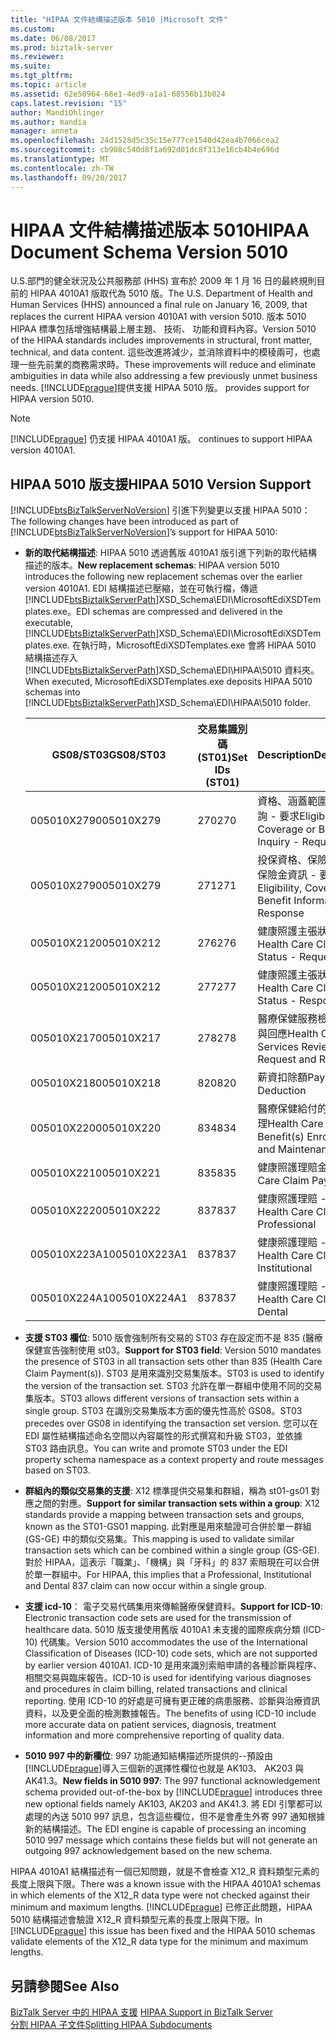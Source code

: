 ```yaml
---
title: "HIPAA 文件結構描述版本 5010 |Microsoft 文件"
ms.custom: 
ms.date: 06/08/2017
ms.prod: biztalk-server
ms.reviewer: 
ms.suite: 
ms.tgt_pltfrm: 
ms.topic: article
ms.assetid: 62e50964-66e1-4ed9-a1a1-68556b13b024
caps.latest.revision: "15"
author: MandiOhlinger
ms.author: mandia
manager: anneta
ms.openlocfilehash: 24d1528d5c35c15e777ce1540d42ea4b7066cea2
ms.sourcegitcommit: cb908c540d8f1a692d01dc8f313e16cb4b4e696d
ms.translationtype: MT
ms.contentlocale: zh-TW
ms.lasthandoff: 09/20/2017
---
```

# <a name="hipaa-document-schema-version-5010"></a><span data-ttu-id="047bc-102">HIPAA 文件結構描述版本 5010</span><span class="sxs-lookup"><span data-stu-id="047bc-102">HIPAA Document Schema Version 5010</span></span>
<span data-ttu-id="047bc-103">U.S.部門的健全狀況及公共服務部 (HHS) 宣布於 2009 年 1 月 16 日的最終規則目前的 HIPAA 4010A1 版取代為 5010 版。</span><span class="sxs-lookup"><span data-stu-id="047bc-103">The U.S. Department of Health and Human Services (HHS) announced a final rule on January 16, 2009, that replaces the current HIPAA version 4010A1 with version 5010.</span></span> <span data-ttu-id="047bc-104">版本 5010 HIPAA 標準包括增強結構最上層主題、 技術、 功能和資料內容。</span><span class="sxs-lookup"><span data-stu-id="047bc-104">Version 5010 of the HIPAA standards includes improvements in structural, front matter, technical, and data content.</span></span> <span data-ttu-id="047bc-105">這些改進將減少，並消除資料中的模稜兩可，也處理一些先前業的商務需求時。</span><span class="sxs-lookup"><span data-stu-id="047bc-105">These improvements will reduce and eliminate ambiguities in data while also addressing a few previously unmet business needs.</span></span> [!INCLUDE[prague](../includes/prague-md.md)]<span data-ttu-id="047bc-106">提供支援 HIPAA 5010 版。</span><span class="sxs-lookup"><span data-stu-id="047bc-106"> provides support for HIPAA version 5010.</span></span>  
  
> [!NOTE]
>  [!INCLUDE[prague](../includes/prague-md.md)]<span data-ttu-id="047bc-107"> 仍支援 HIPAA 4010A1 版。</span><span class="sxs-lookup"><span data-stu-id="047bc-107"> continues to support HIPAA version 4010A1.</span></span>  
  
## <a name="hipaa-5010-version-support"></a><span data-ttu-id="047bc-108">HIPAA 5010 版支援</span><span class="sxs-lookup"><span data-stu-id="047bc-108">HIPAA 5010 Version Support</span></span>  
 <span data-ttu-id="047bc-109">[!INCLUDE[btsBizTalkServerNoVersion](../includes/btsbiztalkservernoversion-md.md)] 引進下列變更以支援 HIPAA 5010：</span><span class="sxs-lookup"><span data-stu-id="047bc-109">The following changes have been introduced as part of [!INCLUDE[btsBizTalkServerNoVersion](../includes/btsbiztalkservernoversion-md.md)]’s support for HIPAA 5010:</span></span>  
  
-   <span data-ttu-id="047bc-110">**新的取代結構描述**: HIPAA 5010 透過舊版 4010A1 版引進下列新的取代結構描述的版本。</span><span class="sxs-lookup"><span data-stu-id="047bc-110">**New replacement schemas**: HIPAA version 5010 introduces the following new replacement schemas over the earlier version 4010A1.</span></span> <span data-ttu-id="047bc-111">EDI 結構描述已壓縮，並在可執行檔，傳遞[!INCLUDE[btsBiztalkServerPath](../includes/btsbiztalkserverpath-md.md)]XSD_Schema\EDI\MicrosoftEdiXSDTemplates.exe。</span><span class="sxs-lookup"><span data-stu-id="047bc-111">EDI schemas are compressed and delivered in the executable, [!INCLUDE[btsBiztalkServerPath](../includes/btsbiztalkserverpath-md.md)]XSD_Schema\EDI\MicrosoftEdiXSDTemplates.exe.</span></span> <span data-ttu-id="047bc-112">在執行時，MicrosoftEdiXSDTemplates.exe 會將 HIPAA 5010 結構描述存入[!INCLUDE[btsBiztalkServerPath](../includes/btsbiztalkserverpath-md.md)]XSD_Schema\EDI\HIPAA\5010 資料夾。</span><span class="sxs-lookup"><span data-stu-id="047bc-112">When executed, MicrosoftEdiXSDTemplates.exe deposits HIPAA 5010 schemas into [!INCLUDE[btsBiztalkServerPath](../includes/btsbiztalkserverpath-md.md)]XSD_Schema\EDI\HIPAA\5010 folder.</span></span>  
  
    |<span data-ttu-id="047bc-113">GS08/ST03</span><span class="sxs-lookup"><span data-stu-id="047bc-113">GS08/ST03</span></span>|<span data-ttu-id="047bc-114">交易集識別碼 (ST01)</span><span class="sxs-lookup"><span data-stu-id="047bc-114">Set IDs (ST01)</span></span>|<span data-ttu-id="047bc-115">Description</span><span class="sxs-lookup"><span data-stu-id="047bc-115">Description</span></span>|  
    |----------------|----------------------|-----------------|  
    |<span data-ttu-id="047bc-116">005010X279</span><span class="sxs-lookup"><span data-stu-id="047bc-116">005010X279</span></span>|<span data-ttu-id="047bc-117">270</span><span class="sxs-lookup"><span data-stu-id="047bc-117">270</span></span>|<span data-ttu-id="047bc-118">資格、涵蓋範圍或利益查詢 - 要求</span><span class="sxs-lookup"><span data-stu-id="047bc-118">Eligibility, Coverage or Benefit Inquiry - Request</span></span>|  
    |<span data-ttu-id="047bc-119">005010X279</span><span class="sxs-lookup"><span data-stu-id="047bc-119">005010X279</span></span>|<span data-ttu-id="047bc-120">271</span><span class="sxs-lookup"><span data-stu-id="047bc-120">271</span></span>|<span data-ttu-id="047bc-121">投保資格、保險範圍或或保險金資訊 - 要求</span><span class="sxs-lookup"><span data-stu-id="047bc-121">Eligibility, Coverage or Benefit Information - Response</span></span>|  
    |<span data-ttu-id="047bc-122">005010X212</span><span class="sxs-lookup"><span data-stu-id="047bc-122">005010X212</span></span>|<span data-ttu-id="047bc-123">276</span><span class="sxs-lookup"><span data-stu-id="047bc-123">276</span></span>|<span data-ttu-id="047bc-124">健康照護主張狀態 - 要求</span><span class="sxs-lookup"><span data-stu-id="047bc-124">Health Care Claim Status - Request</span></span>|  
    |<span data-ttu-id="047bc-125">005010X212</span><span class="sxs-lookup"><span data-stu-id="047bc-125">005010X212</span></span>|<span data-ttu-id="047bc-126">277</span><span class="sxs-lookup"><span data-stu-id="047bc-126">277</span></span>|<span data-ttu-id="047bc-127">健康照護主張狀態 - 回應</span><span class="sxs-lookup"><span data-stu-id="047bc-127">Health Care Claim Status - Response</span></span>|  
    |<span data-ttu-id="047bc-128">005010X217</span><span class="sxs-lookup"><span data-stu-id="047bc-128">005010X217</span></span>|<span data-ttu-id="047bc-129">278</span><span class="sxs-lookup"><span data-stu-id="047bc-129">278</span></span>|<span data-ttu-id="047bc-130">醫療保健服務檢視 – 要求與回應</span><span class="sxs-lookup"><span data-stu-id="047bc-130">Health Care Services Review – Request and Response</span></span>|  
    |<span data-ttu-id="047bc-131">005010X218</span><span class="sxs-lookup"><span data-stu-id="047bc-131">005010X218</span></span>|<span data-ttu-id="047bc-132">820</span><span class="sxs-lookup"><span data-stu-id="047bc-132">820</span></span>|<span data-ttu-id="047bc-133">薪資扣除額</span><span class="sxs-lookup"><span data-stu-id="047bc-133">Payroll Deduction</span></span>|  
    |<span data-ttu-id="047bc-134">005010X220</span><span class="sxs-lookup"><span data-stu-id="047bc-134">005010X220</span></span>|<span data-ttu-id="047bc-135">834</span><span class="sxs-lookup"><span data-stu-id="047bc-135">834</span></span>|<span data-ttu-id="047bc-136">醫療保健給付的登記與管理</span><span class="sxs-lookup"><span data-stu-id="047bc-136">Health Care Benefit(s) Enrollment and Maintenance</span></span>|  
    |<span data-ttu-id="047bc-137">005010X221</span><span class="sxs-lookup"><span data-stu-id="047bc-137">005010X221</span></span>|<span data-ttu-id="047bc-138">835</span><span class="sxs-lookup"><span data-stu-id="047bc-138">835</span></span>|<span data-ttu-id="047bc-139">健康照護理賠金</span><span class="sxs-lookup"><span data-stu-id="047bc-139">Health Care Claim Payment(s)</span></span>|  
    |<span data-ttu-id="047bc-140">005010X222</span><span class="sxs-lookup"><span data-stu-id="047bc-140">005010X222</span></span>|<span data-ttu-id="047bc-141">837</span><span class="sxs-lookup"><span data-stu-id="047bc-141">837</span></span>|<span data-ttu-id="047bc-142">健康照護理賠 - 專業化</span><span class="sxs-lookup"><span data-stu-id="047bc-142">Health Care Claim(s) - Professional</span></span>|  
    |<span data-ttu-id="047bc-143">005010X223A1</span><span class="sxs-lookup"><span data-stu-id="047bc-143">005010X223A1</span></span>|<span data-ttu-id="047bc-144">837</span><span class="sxs-lookup"><span data-stu-id="047bc-144">837</span></span>|<span data-ttu-id="047bc-145">健康照護理賠 - 制度化</span><span class="sxs-lookup"><span data-stu-id="047bc-145">Health Care Claim(s) - Institutional</span></span>|  
    |<span data-ttu-id="047bc-146">005010X224A1</span><span class="sxs-lookup"><span data-stu-id="047bc-146">005010X224A1</span></span>|<span data-ttu-id="047bc-147">837</span><span class="sxs-lookup"><span data-stu-id="047bc-147">837</span></span>|<span data-ttu-id="047bc-148">健康照護理賠 - 牙科</span><span class="sxs-lookup"><span data-stu-id="047bc-148">Health Care Claim(s) - Dental</span></span>|  
  
-   <span data-ttu-id="047bc-149">**支援 ST03 欄位**: 5010 版會強制所有交易的 ST03 存在設定而不是 835 (醫療保健宣告強制使用 st03。</span><span class="sxs-lookup"><span data-stu-id="047bc-149">**Support for ST03 field**: Version 5010 mandates the presence of ST03 in all transaction sets other than 835 (Health Care Claim Payment(s)).</span></span> <span data-ttu-id="047bc-150">ST03 是用來識別交易集版本。</span><span class="sxs-lookup"><span data-stu-id="047bc-150">ST03 is used to identify the version of the transaction set.</span></span> <span data-ttu-id="047bc-151">ST03 允許在單一群組中使用不同的交易集版本。</span><span class="sxs-lookup"><span data-stu-id="047bc-151">ST03 allows different versions of transaction sets within a single group.</span></span> <span data-ttu-id="047bc-152">ST03 在識別交易集版本方面的優先性高於 GS08。</span><span class="sxs-lookup"><span data-stu-id="047bc-152">ST03 precedes over GS08 in identifying the transaction set version.</span></span> <span data-ttu-id="047bc-153">您可以在 EDI 屬性結構描述命名空間以內容屬性的形式撰寫和升級 ST03，並依據 ST03 路由訊息。</span><span class="sxs-lookup"><span data-stu-id="047bc-153">You can write and promote ST03 under the EDI property schema namespace as a context property and route messages based on ST03.</span></span>  
  
-   <span data-ttu-id="047bc-154">**群組內的類似交易集的支援**: X12 標準提供交易集和群組，稱為 st01-gs01 對應之間的對應。</span><span class="sxs-lookup"><span data-stu-id="047bc-154">**Support for similar transaction sets within a group**: X12 standards provide a mapping between transaction sets and groups, known as the ST01-GS01 mapping.</span></span> <span data-ttu-id="047bc-155">此對應是用來驗證可合併於單一群組 (GS-GE) 中的類似交易集。</span><span class="sxs-lookup"><span data-stu-id="047bc-155">This mapping is used to validate similar transaction sets which can be combined within a single group (GS-GE).</span></span> <span data-ttu-id="047bc-156">對於 HIPAA，這表示「職業」、「機構」與「牙科」的 837 索賠現在可以合併於單一群組中。</span><span class="sxs-lookup"><span data-stu-id="047bc-156">For HIPAA, this implies that a Professional, Institutional and Dental 837 claim can now occur within a single group.</span></span>  
  
-   <span data-ttu-id="047bc-157">**支援 icd-10**： 電子交易代碼集用來傳輸醫療保健資料。</span><span class="sxs-lookup"><span data-stu-id="047bc-157">**Support for ICD-10**: Electronic transaction code sets are used for the transmission of healthcare data.</span></span> <span data-ttu-id="047bc-158">5010 版支援使用舊版 4010A1 未支援的國際疾病分類 (ICD-10) 代碼集。</span><span class="sxs-lookup"><span data-stu-id="047bc-158">Version 5010 accommodates the use of the International Classification of Diseases (ICD-10) code sets, which are not supported by earlier version 4010A1.</span></span> <span data-ttu-id="047bc-159">ICD-10 是用來識別索賠申請的各種診斷與程序、相關交易與臨床報告。</span><span class="sxs-lookup"><span data-stu-id="047bc-159">ICD-10 is used for identifying various diagnoses and procedures in claim billing, related transactions and clinical reporting.</span></span> <span data-ttu-id="047bc-160">使用 ICD-10 的好處是可擁有更正確的病患服務、診斷與治療資訊資料，以及更全面的檢測數據報告。</span><span class="sxs-lookup"><span data-stu-id="047bc-160">The benefits of using ICD-10 include more accurate data on patient services, diagnosis, treatment information and more comprehensive reporting of quality data.</span></span>  
  
-   <span data-ttu-id="047bc-161">**5010 997 中的新欄位**: 997 功能通知結構描述所提供的--預設由[!INCLUDE[prague](../includes/prague-md.md)]導入三個新的選擇性欄位也就是 AK103、 AK203 與 AK41.3。</span><span class="sxs-lookup"><span data-stu-id="047bc-161">**New fields in 5010 997**: The 997 functional acknowledgement schema provided out-of-the-box by [!INCLUDE[prague](../includes/prague-md.md)] introduces three new optional fields namely AK103, AK203 and AK41.3.</span></span> <span data-ttu-id="047bc-162">將 EDI 引擎都可以處理的內送 5010 997 訊息，包含這些欄位，但不是會產生外寄 997 通知根據新的結構描述。</span><span class="sxs-lookup"><span data-stu-id="047bc-162">The EDI engine is capable of processing an incoming 5010 997 message which contains these fields but will not generate an outgoing 997 acknowledgement based on the new schema.</span></span>  
  
 <span data-ttu-id="047bc-163">HIPAA 4010A1 結構描述有一個已知問題，就是不會檢查 X12_R 資料類型元素的長度上限與下限。</span><span class="sxs-lookup"><span data-stu-id="047bc-163">There was a known issue with the HIPAA 4010A1 schemas in which elements of the X12_R data type were not checked against their minimum and maximum lengths.</span></span> <span data-ttu-id="047bc-164">[!INCLUDE[prague](../includes/prague-md.md)] 已修正此問題，HIPAA 5010 結構描述會驗證 X12_R 資料類型元素的長度上限與下限。</span><span class="sxs-lookup"><span data-stu-id="047bc-164">In [!INCLUDE[prague](../includes/prague-md.md)] this issue has been fixed and the HIPAA 5010 schemas validate elements of the X12_R data type for the minimum and maximum lengths.</span></span>  
  
## <a name="see-also"></a><span data-ttu-id="047bc-165">另請參閱</span><span class="sxs-lookup"><span data-stu-id="047bc-165">See Also</span></span>  
 <span data-ttu-id="047bc-166">[BizTalk Server 中的 HIPAA 支援](../core/hipaa-support-in-biztalk-server.md) </span><span class="sxs-lookup"><span data-stu-id="047bc-166">[HIPAA Support in BizTalk Server](../core/hipaa-support-in-biztalk-server.md) </span></span>  
 [<span data-ttu-id="047bc-167">分割 HIPAA 子文件</span><span class="sxs-lookup"><span data-stu-id="047bc-167">Splitting HIPAA Subdocuments</span></span>](../core/splitting-hipaa-subdocuments.md)